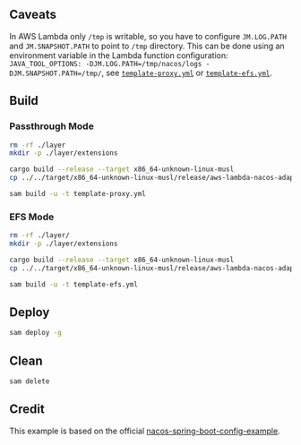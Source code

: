 ## Caveats

In AWS Lambda only `/tmp` is writable, so you have to configure `JM.LOG.PATH` and `JM.SNAPSHOT.PATH` to point to `/tmp` directory. This can be done using an environment variable in the Lambda function configuration: `JAVA_TOOL_OPTIONS: -DJM.LOG.PATH=/tmp/nacos/logs -DJM.SNAPSHOT.PATH=/tmp/`, see [`template-proxy.yml`](./template-proxy.yml) or [`template-efs.yml`](./template-efs.yml).

## Build

### Passthrough Mode

```sh
rm -rf ./layer
mkdir -p ./layer/extensions

cargo build --release --target x86_64-unknown-linux-musl
cp ../../target/x86_64-unknown-linux-musl/release/aws-lambda-nacos-adapter ./layer/extensions/

sam build -u -t template-proxy.yml
```

### EFS Mode

```sh
rm -rf ./layer/
mkdir -p ./layer/extensions

cargo build --release --target x86_64-unknown-linux-musl
cp ../../target/x86_64-unknown-linux-musl/release/aws-lambda-nacos-adapter ./layer/extensions/

sam build -u -t template-efs.yml
```

## Deploy

```sh
sam deploy -g
```

## Clean

```sh
sam delete
```

## Credit

This example is based on the official [nacos-spring-boot-config-example](https://github.com/nacos-group/nacos-examples/tree/master/nacos-spring-boot-example/nacos-spring-boot-config-example).
